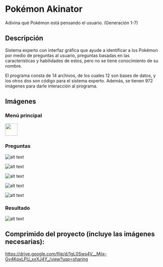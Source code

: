 # Pokémon Akinator
Adivina qué Pokémon está pensando el usuario. (Generación 1-7) 

## Descripción
Sistema experto con interfaz gráfica que ayude a identificar a los Pokémon por medio de preguntas al usuario, preguntas basadas en las características y habilidades de estos, pero no se tiene conocimiento de su nombre.

El programa consta de 14 archivos, de los cuales 12 son bases de datos, y los otros dos son código para el sistema experto. Además, se tienen 972 imágenes para darle interacción al programa.

## Imágenes

### Menú principal
<!-- ![alt text](https://drive.google.com/uc?export=view&id=1Zr8pbuV--dVCIzJj9wQ1ukXJwUS8LMUe) -->
<img src="https://drive.google.com/uc?export=view&id=1Zr8pbuV--dVCIzJj9wQ1ukXJwUS8LMUe" width="40" height="40" />

### Preguntas
![alt text](https://drive.google.com/uc?export=view&id=1eTjP2Rd-tpmIJk3el76mfrsyqtAME8ny)

![alt text](https://drive.google.com/uc?export=view&id=1lwgisazNUOOZFHU55wgFDahkWj7J1XGk)

![alt text](https://drive.google.com/uc?export=view&id=1738Sh5EZgzQDBPPmpTaWQGVTYihLlqZ8)

![alt text](https://drive.google.com/uc?export=view&id=1r3AzuOIGrTsY02vQlnp3zl93gyZYgwuW)

![alt text](https://drive.google.com/uc?export=view&id=19-7JvlHfqzACHfmfOgnqeIvlDZyIfWHP)

### Resultado
![alt text](https://drive.google.com/uc?export=view&id=1nHw-KeBq2lACeE_jQRVHlF6k-aKFgtSx)

## Comprimido del proyecto (incluye las imágenes necesarias):
https://drive.google.com/file/d/1gL0Sws4V__Mjix-Gv4KpxLPU_xxXJ4Y_/view?usp=sharing
